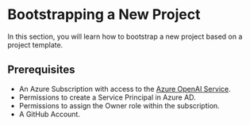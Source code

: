 # Bootstrapping a New Project

In this section, you will learn how to bootstrap a new project based on a project template.

## Prerequisites

- An Azure Subscription with access to the [Azure OpenAI Service](https://aka.ms/oai/access).
- Permissions to create a Service Principal in Azure AD.
- Permissions to assign the Owner role within the subscription.
- A GitHub Account.